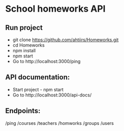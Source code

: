 # School homeworks API

## Run project
* git clone https://github.com/ahtiirs/Homeworks.git
* cd Homeworks
* npm install
* npm start
* Go to http://localhost:3000/ping

## API documentation:
* Start project - npm start
* Go to http://localhost:3000/api-docs/

## Endpoints:
/ping
/courses
/teachers
/homworks
/groups
/users

